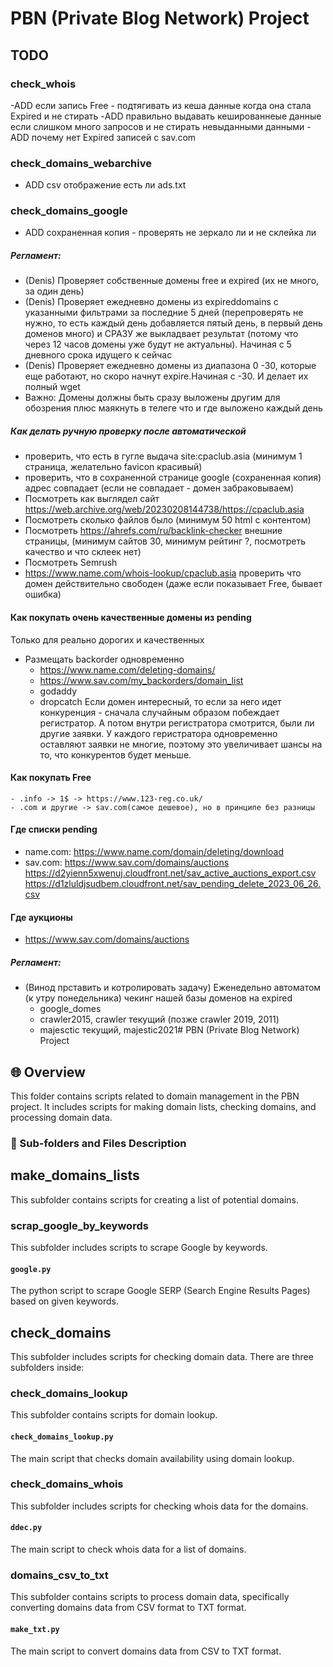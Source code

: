 # PBN (Private Blog Network) Project


## TODO

### check_whois
-ADD если запись Free - подтягивать из кеша данные когда она стала Expired и не стирать
-ADD правильно выдавать кешированнеые данные если слишком много запросов и не стирать невыданными данными
-ADD почему нет Expired записей с sav.com

### check_domains_webarchive
- ADD csv отображение есть ли ads.txt

### check_domains_google
- ADD сохраненная копия - проверять не зеркало ли и не склейка ли


##### Регламент:
- (Denis) Проверяет собственные домены free и expired (их не много, за один день)
- (Denis) Проверяет ежедневно домены из expireddomains с указанными фильтрами за последние 5 дней (перепроверять не нужно, то есть каждый день добавляется пятый день, в первый день доменов много) и СРАЗУ же выкладвает результат (потому что через 12 часов домены уже будут не актуальны). Начиная с 5 дневного срока идущего к сейчас
- (Denis) Проверяет ежедневно домены из диапазона 0 -30, которые еще работают, но скоро начнут expire.Начиная с -30. И делает их полный wget
- Важно: Домены должны быть сразу выложены другим для обозрения плюс маякнуть в телеге что и где выложено каждый день


##### Как делать ручную проверку после автоматической
- проверить, что есть в гугле выдача site:cpaclub.asia (минимум 1 страница, желательно favicon красивый)
- проверить, что в сохраненной странице google (сохраненная копия) адрес совпадает (если не совпадает - домен забраковываем)
- Посмотреть как выглядел сайт https://web.archive.org/web/20230208144738/https://cpaclub.asia
- Посмотреть сколько файлов было (минимум 50 html с контентом)
- Посмотреть https://ahrefs.com/ru/backlink-checker внешние страницы, (минимум сайтов 30, минимум рейтинг ?, посмотреть качество и что склеек нет)
- Посмотреть Semrush
- https://www.name.com/whois-lookup/cpaclub.asia проверить что домен действительно свободен (даже если показывает Free, бывает ошибка)

#### Как покупать очень качественные домены из pending
Только для реально дорогих и качественных
- Размещать backorder одновременно
    - https://www.name.com/deleting-domains/
    - https://www.sav.com/my_backorders/domain_list
    - godaddy
    - dropcatch
Если домен интересный, то если за него идет конкуренция - сначала случайным образом побеждает регистратор. А потом внутри регистратора смотрится, были ли другие заявки. У каждого геристратора одновременно оставляют заявки не многие, поэтому это увеличивает шансы на то, что конкурентов будет меньше.

#### Как покупать Free
    - .info -> 1$ -> https://www.123-reg.co.uk/
    - .com и другие -> sav.com(самое дешевое), но в принципе без разницы

#### Где списки pending
- name.com: https://www.name.com/domain/deleting/download
- sav.com: https://www.sav.com/domains/auctions https://d2yienn5xwenuj.cloudfront.net/sav_active_auctions_export.csv https://d1zluldjsudbem.cloudfront.net/sav_pending_delete_2023_06_26.csv

#### Где аукционы
- https://www.sav.com/domains/auctions

##### Регламент:
- (Винод прставить и котролировать задачу) Еженедельно автоматом (к утру понедельника) чекинг нашей базы доменов на expired
    - google_domes
    - crawler2015, crawler текущий (позже crawler 2019, 2011)
    - majesctic текущий, majestic2021# PBN (Private Blog Network) Project

## 🌐 Overview
This folder contains scripts related to domain management in the PBN project. It includes scripts for making domain lists, checking domains, and processing domain data. 

### 📂  Sub-folders and Files Description

## make_domains_lists
This subfolder contains scripts for creating a list of potential domains.

### scrap_google_by_keywords
This subfolder includes scripts to scrape Google by keywords.

#### `google.py`
The python script to scrape Google SERP (Search Engine Results Pages) based on given keywords.

## check_domains
This subfolder includes scripts for checking domain data. There are three subfolders inside: 

### check_domains_lookup
This subfolder contains scripts for domain lookup.

#### `check_domains_lookup.py`
The main script that checks domain availability using domain lookup.

### check_domains_whois
This subfolder includes scripts for checking whois data for the domains.

#### `ddec.py`
The main script to check whois data for a list of domains.

### domains_csv_to_txt
This subfolder contains scripts to process domain data, specifically converting domains data from CSV format to TXT format.

#### `make_txt.py`
The main script to convert domains data from CSV to TXT format.
